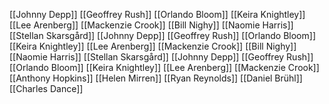 [[Johnny Depp]]
[[Geoffrey Rush]]
[[Orlando Bloom]]
[[Keira Knightley]]
[[Lee Arenberg]]
[[Mackenzie Crook]]
[[Bill Nighy]]
[[Naomie Harris]]
[[Stellan Skarsgård]]
[[Johnny Depp]]
[[Geoffrey Rush]]
[[Orlando Bloom]]
[[Keira Knightley]]
[[Lee Arenberg]]
[[Mackenzie Crook]]
[[Bill Nighy]]
[[Naomie Harris]]
[[Stellan Skarsgård]]
[[Johnny Depp]]
[[Geoffrey Rush]]
[[Orlando Bloom]]
[[Keira Knightley]]
[[Lee Arenberg]]
[[Mackenzie Crook]]
[[Anthony Hopkins]]
[[Helen Mirren]]
[[Ryan Reynolds]]
[[Daniel Brühl]]
[[Charles Dance]]
